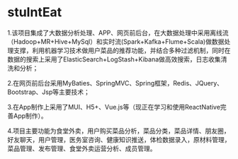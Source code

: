 # stuIntEat
1.该项目集成了大数据分析处理、APP、网页前后台，在大数据处理中采用离线流（Hadoop+MR+Hive+MySql）和实时流(Spark+Kafka+Flume+Scala)做数据处理支撑，利用机器学习技术做用户菜品的推荐功能，并结合多种过滤机制，同时在数据的搜索上采用了ElasticSearch+LogStash+Kibana做高效搜索，日志收集清洗和分析；

2.在网页前后台采用MyBaties、SpringMVC、Spring框架，Redis、JQuery、Bootstrap、Jsp等主要技术；

3.在App制作上采用了MUI、H5+、Vue.js等（现正在学习和使用ReactNative完善App制作）。

4.项目主要功能为食堂外卖，用户购买菜品分析，菜品分类，菜品详情、朋友圈，好友聊天，用户管理，医务室咨询、健康知识推送，体检数据录入，原材料管理，菜品管理、发布管理、食堂外卖运营分析、成员管理。

